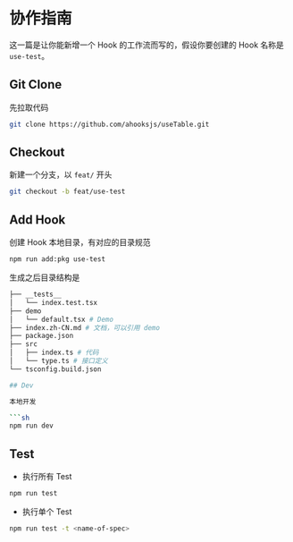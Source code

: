 # 协作指南

这一篇是让你能新增一个 Hook 的工作流而写的，假设你要创建的 Hook 名称是 `use-test`。

## Git Clone

先拉取代码

```sh
git clone https://github.com/ahooksjs/useTable.git
```

## Checkout

新建一个分支，以 `feat/` 开头

```sh
git checkout -b feat/use-test
```

## Add Hook

创建 Hook 本地目录，有对应的目录规范

```sh
npm run add:pkg use-test
```

生成之后目录结构是

```sh
├── __tests__
│   └── index.test.tsx
├── demo
│   └── default.tsx # Demo
├── index.zh-CN.md # 文档，可以引用 demo
├── package.json
├── src
│   ├── index.ts # 代码
│   └── type.ts # 接口定义
└── tsconfig.build.json

## Dev

本地开发

```sh
npm run dev
```

## Test

- 执行所有 Test

```sh
npm run test
```

- 执行单个 Test

```sh
npm run test -t <name-of-spec>
```
